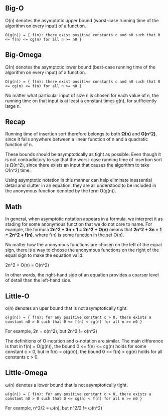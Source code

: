 ## Big-O
O(n) denotes the asymptotic upper bound (worst-case running time of the algorithm on every input) of a function.

`O(g(n)) = { f(n): there exist positive constants c and n0 such that 0 <= f(n) <= cg(n) for all n >= n0 }`

## Big-Omega
Ω(n) denotes the asymptotic lower bound (best-case running time of the algorithm on every input) of a function.

`Ω(g(n)) = { f(n): there exist positive constants c and n0 such that 0 <= cg(n) <= f(n) for all n >= n0 }`

No matter what particular input of size n is chosen for each value of n, the running time on that input is at least a constant times g(n), for sufficiently large n.

## Recap
Running time of insertion sort therefore belongs to both **Ω(n)** and **O(n^2)**, since it falls anywhere between a linear function of n and a quadratic function of n.

These bounds should be asymptotically as tight as possible. Even though it is not contradictory to say that the worst-case running time of insertion sort is Ω(n^2), since there exists an input that causes the algorithm to take Ω(n^2) time.

Using asymptotic notation in this manner can help eliminate inessential detail and clutter in an equation: they are all understood to be included in the anonymous function denoted by the term O(g(n)).

## Math

In general, when asymptotic notation appears in a formula, we interpret it as stading for some anonymous function that we do not care to name. For example, the formula **2n^2 + 3n + 1 = 2n^2 + O(n)** means that **2n^2 + 3n + 1 = 2n^2 + f(n)**, where f(n) is some function in the set O(n). 

No matter how the anonymous functions are chosen on the left of the equal sign, there is a way to choose the anonymous functions on the right of the equal sign to make the equation valid.

2n^2 + O(n) = O(n^2)

In other words, the right-hand side of an equation provides a coarser level of detail than the left-hand side.

## Little-O
o(n) denotes an uper bound that is not asymptotically tight.

`o(g(n)) = { f(n): for any positive constant c > 0, there exists a constant n0 > 0 such that 0 <= f(n) < cg(n) for all n >= n0 }`

For example, 2n = o(n^2), but 2n^2 != o(n^2)

The definitions of O-notation and o-notation are similar. The main difference is that in f(n) = O(g(n)), the bound 0 <= f(n) <= cg(n) holds for some constant c > 0, but in f(n) = o(g(n)), the bound 0 <= f(n) < cg(n) holds for all constants c > 0. 

## Little-Omega
ω(n) denotes a lower bound that is not asymptotically tight.

`ω(g(n)) = { f(n): for any positive constant c > 0, there exists a constant n0 > 0 such that 0 <= cg(n) < f(n) for all n >= n0 }`

For example, n^2/2 = ω(n), but n^2/2 != ω(n^2)
